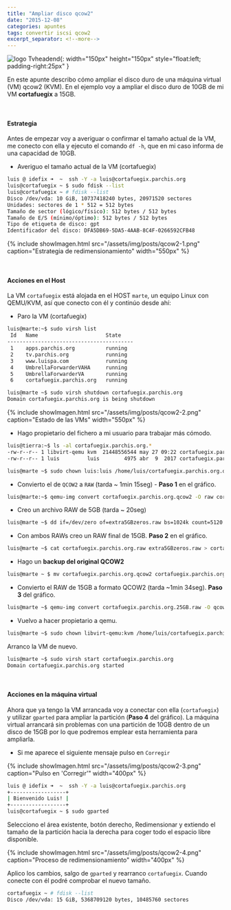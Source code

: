 ```yaml
---
title: "Ampliar disco qcow2"
date: "2015-12-08"
categories: apuntes
tags: convertir iscsi qcow2
excerpt_separator: <!--more-->
---
```



![logo Tvheadend](/assets/img/posts/logo-qcow2.svg){: width="150px" height="150px" style="float:left; padding-right:25px" } 

En este apunte describo cómo ampliar el disco duro de una máquina virtual (VM) qcow2 (KVM). En el ejemplo voy a ampliar el disco duro de 10GB de mi VM **cortafuegix** a 15GB. 

<br clear="left"/>
<!--more-->

#### Estrategia

Antes de empezar voy a averiguar o confirmar el tamaño actual de la VM, me conecto con ella y ejecuto el comando `df -h`, que en mi caso informa de una capacidad de 10GB. 

- Averiguo el tamaño actual de la VM (cortafuegix)

```bash
luis @ idefix ➜  ~  ssh -Y -a luis@cortafuegix.parchis.org
luis@cortafuegix ~ $ sudo fdisk --list
luis@cortafuegix ~ # fdisk --list
Disco /dev/vda: 10 GiB, 10737418240 bytes, 20971520 sectores
Unidades: sectores de 1 * 512 = 512 bytes
Tamaño de sector (lógico/físico): 512 bytes / 512 bytes
Tamaño de E/S (mínimo/óptimo): 512 bytes / 512 bytes
Tipo de etiqueta de disco: gpt
Identificador del disco: DFA5DB69-5DA5-4AAB-8C4F-0266592CFB48
```

{% include showImagen.html
    src="/assets/img/posts/qcow2-1.png"
    caption="Estrategia de redimensionamiento"
    width="550px"
    %}

<br/>

#### Acciones en el Host 

La VM `cortafuegix` está alojada en el HOST `marte`, un equipo Linux con QEMU/KVM, así que conecto con él y continúo desde ahí: 

- Paro la VM (cortafuegix)

```bash
luis@marte:~$ sudo virsh list
 Id   Name                      State
-----------------------------------------
 1    apps.parchis.org          running
 2    tv.parchis.org            running
 3    www.luispa.com            running
 4    UmbrellaForwarderVAHA     running
 5    UmbrellaForwarderVA       running
 6    cortafuegix.parchis.org   running

luis@marte ~$ sudo virsh shutdown cortafuegix.parchis.org
Domain cortafuegix.parchis.org is being shutdown

```

{% include showImagen.html
    src="/assets/img/posts/qcow2-2.png"
    caption="Estado de las VMs"
    width="550px"
    %}


- Hago propietario del fichero a mi usuario para trabajar más cómodo.

```bash
luis@tierra:~$ ls -al cortafuegix.parchis.org.*
-rw-r--r-- 1 libvirt-qemu kvm  21448556544 may 27 09:22 cortafuegix.parchis.org.qcow2
-rw-r--r-- 1 luis         luis        4975 abr  9  2017 cortafuegix.parchis.org.xml

luis@marte ~$ sudo chown luis:luis /home/luis/cortafuegix.parchis.org.qcow2
```
    
- Convierto el de `QCOW2` a `RAW` (tarda ~ 1min 15seg) - **Paso 1** en el gráfico.
    
```bash
luis@marte:~$ qemu-img convert cortafuegix.parchis.org.qcow2 -O raw cortafuegix.parchis.org.raw
```

- Creo un archivo RAW de 5GB (tarda ~ 20seg)
    
```bash
luis@marte ~$ dd if=/dev/zero of=extra5GBzeros.raw bs=1024k count=5120
```
    
- Con ambos RAWs creo un RAW final de 15GB. **Paso 2** en el gráfico.
    
```bash
luis@marte ~$ cat cortafuegix.parchis.org.raw extra5GBzeros.raw > cortafuegix.parchis.org.15GB.raw
```

- Hago un **backup del original QCOW2**
  
```bash
luis@marte ~ $ mv cortafuegix.parchis.org.qcow2 cortafuegix.parchis.org.BACKUP.qcow2
```
    
- Convierto el RAW de 15GB a formato QCOW2 (tarda ~1min 34seg). **Paso 3** del gráfico.

```bash
luis@marte ~$ qemu-img convert cortafuegix.parchis.org.25GB.raw -O qcow2 cortafuegix.parchis.org.qcow2
```

- Vuelvo a hacer propietario a qemu.

```bash
luis@marte ~$ sudo chown libvirt-qemu:kvm /home/luis/cortafuegix.parchis.org.qcow2
```

Arranco la VM de nuevo. 

```bash
luis@marte ~$ sudo virsh start cortafuegix.parchis.org
Domain cortafuegix.parchis.org started
```

<br/>

#### Acciones en la máquina virtual

Ahora que ya tengo la VM arrancada voy a conectar con ella (`cortafuegix`) y utilizar `gparted` para ampliar la partición (**Paso 4** del gráfico). La máquina virtual arrancará sin problemas con una partición de 10GB dentro de un disco de 15GB por lo que podremos emplear esta herramienta para ampliarla. 

- Si me aparece el siguiente mensaje pulso en `Corregir`

{% include showImagen.html
    src="/assets/img/posts/qcow2-3.png"
    caption="Pulso en 'Corregir'"
    width="400px"
    %}


```bash
luis @ idefix ➜  ~  ssh -Y -a luis@cortafuegix.parchis.org
+------------------+
| Bienvenido Luis! |
+------------------+
luis@cortafuegix ~ $ sudo gparted
```

Selecciono el área existente, botón derecho, Redimensionar y extiendo el tamaño de la partición hacia la derecha para coger todo el espacio libre disponible. 

{% include showImagen.html
    src="/assets/img/posts/qcow2-4.png"
    caption="Proceso de redimensionamiento"
    width="400px"
    %}

Aplico los cambios, salgo de `gparted` y rearranco `cortafuegix`. Cuando conecte con él podré comprobar el nuevo tamaño.

```bash
cortafuegix ~ # fdisk --list
Disco /dev/vda: 15 GiB, 5368709120 bytes, 10485760 sectores
```
